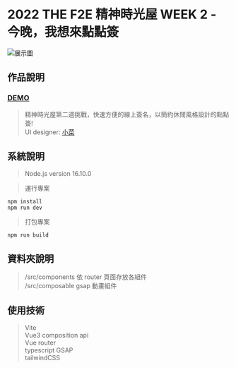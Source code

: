 # 2022 THE F2E 精神時光屋 WEEK 2 - 今晚，我想來點點簽

![展示圖](https://github.com/chao99152/week2/blob/main/public/land.png)

## 作品說明

### <a href="https://2022f2e-week2.vercel.app/" target="_blank">DEMO</a>
> 精神時光屋第二週挑戰，快速方便的線上簽名，以簡約休閒風格設計的點點簽!<br/>
> UI designer: <a href="https://noarzxcvbnm.github.io/PersonalWebsite/" target="_blank">小菜</a>

## 系統說明

> Node.js version 16.10.0

> 運行專案

```
npm install
npm run dev
```

> 打包專案

```
npm run build
```

## 資料夾說明

> /src/components 依 router 頁面存放各組件<br/>
> /src/composable gsap 動畫組件

## 使用技術

> Vite <br/>
> Vue3 composition api <br/>
> Vue router<br/>
> typescript
> GSAP <br/>
> tailwindCSS

